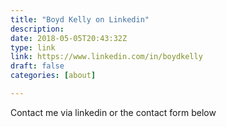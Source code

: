 ```yaml
---
title: "Boyd Kelly on Linkedin"
description: 
date: 2018-05-05T20:43:32Z
type: link 
link: https://www.linkedin.com/in/boydkelly
draft: false
categories: [about] 

---
```

Contact me via linkedin or the contact form below

